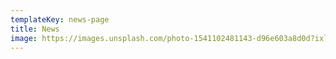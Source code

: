 ```yaml
---
templateKey: news-page
title: News
image: https://images.unsplash.com/photo-1541102481143-d96e603a8d0d?ixlib=rb-1.2.1&auto=format&fit=crop&w=1778&q=80
---
```

